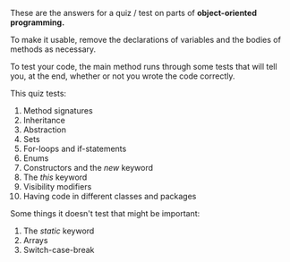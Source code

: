 
These are the answers for a quiz / test on parts of **object-oriented programming.**

To make it usable, remove the declarations of variables and the bodies of methods as necessary. 

To test your code, the main method runs through some tests that will tell you, at the end, whether or not you wrote the code correctly. 

This quiz tests:

1. Method signatures
2. Inheritance
3. Abstraction
4. Sets
5. For-loops and if-statements
6. Enums
7. Constructors and the *new* keyword
8. The *this* keyword
9. Visibility modifiers
10. Having code in different classes and packages

Some things it doesn't test that might be important:

1. The *static* keyword
2. Arrays
3. Switch-case-break
